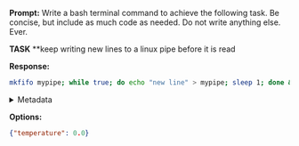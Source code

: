 **Prompt:**
Write a bash terminal command to achieve the following task.
Be concise, but include as much code as needed. Do not write anything else. Ever.

**TASK**
**keep writing new lines to a linux pipe before it is read


**Response:**
```bash
mkfifo mypipe; while true; do echo "new line" > mypipe; sleep 1; done &
```

<details><summary>Metadata</summary>

- Duration: 2010 ms
- Datetime: 2024-01-09T10:57:41.754194
- Model: gpt-4-1106-preview

</details>

**Options:**
```json
{"temperature": 0.0}
```

